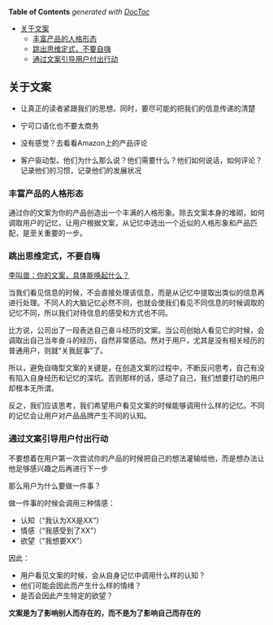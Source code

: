 <!-- START doctoc generated TOC please keep comment here to allow auto update -->
<!-- DON'T EDIT THIS SECTION, INSTEAD RE-RUN doctoc TO UPDATE -->
**Table of Contents**  *generated with [DocToc](https://github.com/thlorenz/doctoc)*

- [关于文案](#%E5%85%B3%E4%BA%8E%E6%96%87%E6%A1%88)
  - [丰富产品的人格形态](#%E4%B8%B0%E5%AF%8C%E4%BA%A7%E5%93%81%E7%9A%84%E4%BA%BA%E6%A0%BC%E5%BD%A2%E6%80%81)
  - [跳出思维定式，不要自嗨](#%E8%B7%B3%E5%87%BA%E6%80%9D%E7%BB%B4%E5%AE%9A%E5%BC%8F%E4%B8%8D%E8%A6%81%E8%87%AA%E5%97%A8)
  - [通过文案引导用户付出行动](#%E9%80%9A%E8%BF%87%E6%96%87%E6%A1%88%E5%BC%95%E5%AF%BC%E7%94%A8%E6%88%B7%E4%BB%98%E5%87%BA%E8%A1%8C%E5%8A%A8)

<!-- END doctoc generated TOC please keep comment here to allow auto update -->

## 关于文案

  - 让真正的读者紧跟我们的思想。同时，要尽可能的把我们的信息传递的清楚

  - 宁可口语化也不要太商务

  - 没有感觉？去看看Amazon上的产品评论

  - 客户驱动型。他们为什么那么说？他们需要什么？他们如何说话，如何评论？记录他们的习惯，记录他们的发展状况

### 丰富产品的人格形态

通过你的文案为你的产品创造出一个丰满的人格形象。除去文案本身的堆砌，如何调取用户的记忆，让用户根据文案，从记忆中选出一个近似的人格形象和产品匹配，是至关重要的一步。

### 跳出思维定式，不要自嗨

[李叫兽：你的文案，具体能唤起什么？](http://uxren.cn/?p=24554&utm_source=tuicool&utm_medium=referral)

当我们看见信息的时候，不会直接处理该信息，而是从记忆中提取出类似的信息再进行处理。不同人的大脑记忆必然不同，也就会使我们看见不同信息的时候调取的记忆不同，所以我们对待信息的感受和方式也不同。

比方说，公司出了一段表达自己奋斗经历的文案。当公司创始人看见它的时候，会调取出自己当年奋斗的经历，自然非常感动。然对于用户，尤其是没有相关经历的普通用户，则就“关我屁事”了。

所以，避免自嗨型文案的关键是，在创造文案的过程中，不断反问思考，自己有没有陷入自身经历和记忆的深坑。否则那样的话，感动了自己，我们想要打动的用户却根本无所谓。

反之，我们应该思考，我们希望用户看见文案的时候能够调用什么样的记忆。不同的记忆会让用户对产品品牌产生不同的认知。

### 通过文案引导用户付出行动

不要想着在用户第一次尝试你的产品的时候把自己的想法灌输给他，而是想办法让他足够感兴趣之后再进行下一步

那么用户为什么要做一件事？

做一件事的时候会调用三种情感：

  - 认知（“我认为XX是XX”）
  - 情感（“我感受到了XX”）
  - 欲望（“我想要XX”）

因此：

  - 用户看见文案的时候，会从自身记忆中调用什么样的认知？
  - 他们可能会因此而产生什么样的情绪？
  - 是否会因此产生特定的欲望？

**文案是为了影响别人而存在的，而不是为了影响自己而存在的**